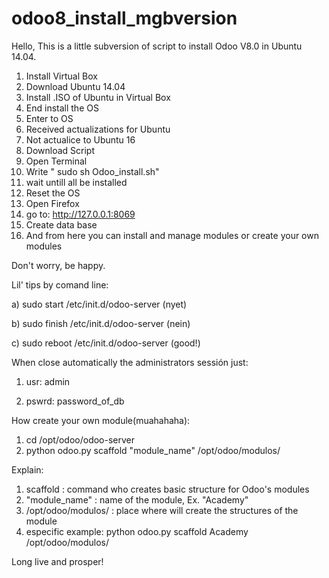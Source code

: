 # odoo8_install_mgbversion

Hello,
This is a little subversion of script to install Odoo V8.0 in Ubuntu 14.04.

1. Install Virtual Box
2. Download Ubuntu 14.04
3. Install .ISO of Ubuntu in Virtual Box
4. End install the OS
5. Enter to OS
6. Received actualizations for Ubuntu
7. Not actualice to Ubuntu 16
8. Download Script
9. Open Terminal
10. Write " sudo sh Odoo_install.sh"
11. wait untill all be installed
12. Reset the OS
13. Open Firefox
14. go to: http://127.0.0.1:8069
15. Create data base
16. And from here you can install and manage modules or create your own modules

Don't worry, be happy.

Lil' tips by comand line:

a) sudo start /etc/init.d/odoo-server   (nyet)

b) sudo finish /etc/init.d/odoo-server  (nein)

c) sudo reboot /etc/init.d/odoo-server  (good!)

When close automatically the administrators sessión just:

1) usr: admin

2) pswrd: password_of_db

How create your own module(muahahaha):
1) cd /opt/odoo/odoo-server
2) python odoo.py scaffold "module_name" /opt/odoo/modulos/

Explain:
1) scaffold : command who creates basic structure for Odoo's modules
2) "module_name" : name of the module, Ex. "Academy"
3) /opt/odoo/modulos/ : place where will create the structures of the module
4) especific example: python odoo.py scaffold Academy /opt/odoo/modulos/
 

Long live and prosper!
